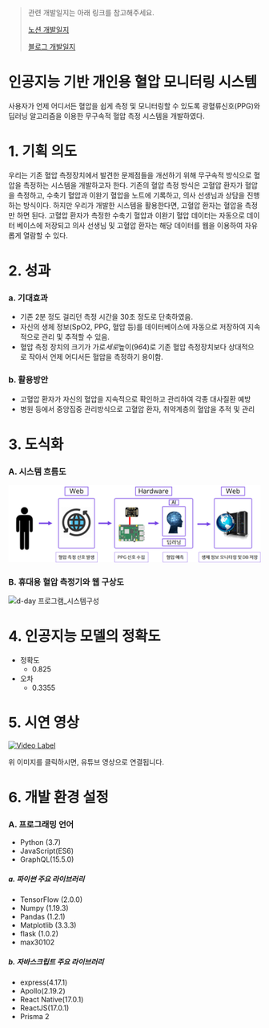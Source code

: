 > 관련 개발일지는 아래 링크를 참고해주세요.
> 
> [노션 개발일지](https://mildsalmon.notion.site/AI-based-blood-pressure-monitoring-system-56a07290a6994a19961494bcaecf1387)
> 
> [블로그 개발일지](https://blex.me/@mildsalmon/%EC%A1%B8%EC%97%85%EC%9E%91%ED%92%88-%EC%9D%B8%EA%B3%B5%EC%A7%80%EB%8A%A5-%EA%B8%B0%EB%B0%98-%EA%B0%9C%EC%9D%B8%EC%9A%A9-%ED%98%88%EC%95%95-%EB%AA%A8%EB%8B%88%ED%84%B0%EB%A7%81-%EC%8B%9C%EC%8A%A4%ED%85%9C)

# 인공지능 기반 개인용 혈압 모니터링 시스템

사용자가 언제 어디서든 혈압을 쉽게 측정 및 모니터링할 수 있도록 광혈류신호(PPG)와 딥러닝 알고리즘을 이용한 무구속적 혈압 측정 시스템을 개발하였다.

# 1. 기획 의도

우리는 기존 혈압 측정장치에서 발견한 문제점들을 개선하기 위해 무구속적 방식으로 혈압을 측정하는 시스템을 개발하고자 한다. 기존의 혈압 측정 방식은 고혈압 환자가 혈압을 측정하고, 수축기 혈압과 이완기 혈압을 노트에 기록하고, 의사 선생님과 상담을 진행하는 방식이다. 하지만 우리가 개발한 시스템을 활용한다면, 고혈압 환자는 혈압을 측정만 하면 된다. 고혈압 환자가 측정한 수축기 혈압과 이완기 혈압 데이터는 자동으로 데이터 베이스에 저장되고 의사 선생님 및 고혈압 환자는 해당 데이터를 웹을 이용하여 자유롭게 열람할 수 있다.

# 2. 성과

### a. 기대효과

- 기존 2분 정도 걸리던 측정 시간을 30초 정도로 단축하였음.
- 자신의 생체 정보(SpO2, PPG, 혈압 등)를 데이터베이스에 자동으로 저장하여 지속적으로 관리 및 추적할 수 있음.
- 혈압 측정 장치의 크기가 가로*세로*높이(9*6*4)로 기존 혈압 측정장치보다 상대적으로 작아서 언제 어디서든 혈압을 측정하기 용이함.

### b. 활용방안

- 고혈압 환자가 자신의 혈압을 지속적으로 확인하고 관리하여 각종 대사질환 예방
- 병원 등에서 중앙집중 관리방식으로 고혈압 환자, 취약계층의 혈압을 추적 및 관리

# 3. 도식화

### A. 시스템 흐름도

![d-day 프로그램_시스템구성](/image/readme/system_flow.png)

### B. 휴대용 혈압 측정기와 웹 구상도

![d-day 프로그램_시스템구성](/image/readme/pic.png)

# 4. 인공지능 모델의 정확도

- 정확도
  - 0.825
- 오차
  - 0.3355

# 5. 시연 영상

[![Video Label](http://img.youtube.com/vi/XBB2TYRd4N4/0.jpg)](https://youtu.be/XBB2TYRd4N4)

위 이미지를 클릭하시면, 유튜브 영상으로 연결됩니다.

# 6. 개발 환경 설정

### A. 프로그래밍 언어
- Python (3.7)
- JavaScript(ES6)
- GraphQL(15.5.0)
    
##### a. 파이썬 주요 라이브러리
- TensorFlow (2.0.0)
- Numpy (1.19.3)
- Pandas (1.2.1)
- Matplotlib (3.3.3)
- flask (1.0.2)
- max30102

##### b. 자바스크립트 주요 라이브러리
- express(4.17.1)
- Apollo(2.19.2)
- React Native(17.0.1)
- ReactJS(17.0.1)
- Prisma 2
